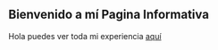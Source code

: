 ## Bienvenido a mí Pagina Informativa

Hola puedes ver toda mi experiencia [aquí](https://johansmiranda.github.io/jsmg.github.io/)
